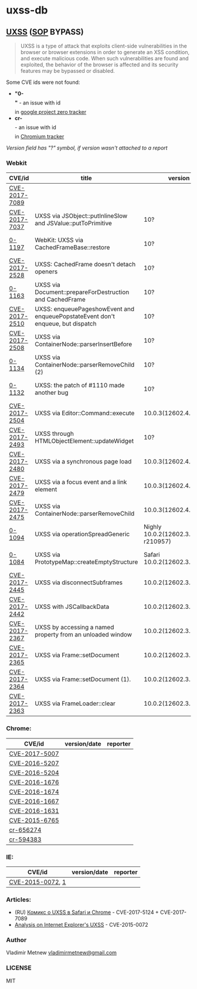 # uxss-db

## [UXSS](https://www.acunetix.com/blog/articles/universal-cross-site-scripting-uxss/) ([SOP](https://en.wikipedia.org/wiki/Same-origin_policy) BYPASS)

> UXSS is a type of attack that exploits client-side vulnerabilities in the browser or browser extensions in order to generate an XSS condition, and execute malicious code. When such vulnerabilities are found and exploited, the behavior of the browser is affected and its security features may be bypassed or disabled.

Some CVE ids were not found:
- **"0-$$$$"** - an issue with id *$$$$* in [google project zero tracker](https://bugs.chromium.org/p/project-zero/issues/list)
- **cr-$$$$** - an issue with id *$$$$* in [Chromium tracker](https://bugs.chromium.org/p/chromium/issues/list)

_Version field has "?" symbol, if version wasn't attached to a report_

### Webkit

| CVE/id    | title  | version | date  |
|---------- |------- | ------- | ----- |
| [CVE-2017-7089](https://github.com/Bo0oM/CVE-2017-7089) | | |
| [CVE-2017-7037](./webkit/CVE-2017-7037) | UXSS via JSObject::putInlineSlow and JSValue::putToPrimitive |  10? | Mar 10 2017 |
| [0-1197](./webkit/0-1197) | WebKit: UXSS via CachedFrameBase::restore | 10? | Mar 17 2017
| [CVE-2017-2528](./webkit/CVE-2017-2528) | UXSS: CachedFrame doesn't detach openers | 10? | Mar 10 2017 |
| [0-1163](./webkit/0-1163) | UXSS via Document::prepareForDestruction and CachedFrame | 10? | Mar 3 2017 |
| [CVE-2017-2510](./webkit/CVE-2017-2510) | UXSS: enqueuePageshowEvent and enqueuePopstateEvent don't enqueue, but dispatch | 10? | Feb 27 2017 |
| [CVE-2017-2508](./webkit/CVE-2017-2508) | UXSS via ContainerNode::parserInsertBefore | 10?  | Feb 24 2017 |
| [0-1134](./webkit/0-1134) | UXSS via ContainerNode::parserRemoveChild (2) | 10? | Feb 17 2017 |
| [0-1132](./webkit/0-1132) | UXSS: the patch of #1110 made another bug | 10? | Feb 16 2017 |
| [CVE-2017-2504](./webkit/CVE-2017-2504) | UXSS via Editor::Command::execute | 10.0.3(12602.4.8) | Feb 16 2017 |
| [CVE-2017-2493](./webkit/CVE-2017-2493) | UXSS through HTMLObjectElement::updateWidget | 10? | Feb 9 2017 |
| [CVE-2017-2480](./webkit/CVE-2017-2480) | UXSS via a synchronous page load | 10.0.3(12602.4.8) | Feb 9 2017 |
| [CVE-2017-2479](./webkit/CVE-2017-2479) | UXSS via a focus event and a link element | 10.0.3(12602.4.8) | Feb 9 2017 |
| [CVE-2017-2475](./webkit/CVE-2017-2475) | UXSS via ContainerNode::parserRemoveChild | 10.0.3(12602.4.8) | Feb 2 2017 |
| [0-1094](./webkit/0-1094) | UXSS via operationSpreadGeneric | Nighly 10.0.2(12602.3.12.0.1, r210957) | Jan 20 2017 |
| [0-1084](./webkit/0-1084) | UXSS via PrototypeMap::createEmptyStructure | Safari 10.0.2(12602.3.12.0.1) | Jan 17 2017
| [CVE-2017-2445](./webkit/CVE-2017-2445) | UXSS via disconnectSubframes | 10.0.2(12602.3.12.0.1) | Jan 9 2017 |
| [CVE-2017-2442](./webkit/CVE-2017-2442) | UXSS with JSCallbackData | 10.0.2(12602.3.12.0.1)? | Jan 3 2017
| [CVE-2017-2367](./webkit/CVE-2017-2367) | UXSS by accessing a named property from an unloaded window | 10.0.2(12602.3.12.0.1) | Dec 23 2016 |
| [CVE-2017-2365](./webkit/CVE-2017-2365) | UXSS via Frame::setDocument | 10.0.2(12602.3.12.0.1) | Dec 20 2016 |
| [CVE-2017-2364](./webkit/CVE-2017-2364) | UXSS via Frame::setDocument (1). | 10.0.2(12602.3.12.0.1) | Dec 20 2016 |
| [CVE-2017-2363](./webkit/CVE-2017-2363) | UXSS via FrameLoader::clear | 10.0.2(12602.3.12.0.1) | Dec 19 2016 |


### Chrome:
| CVE/id  | version/date  | reporter  |
|---------- |--------- | --------- |
| [CVE-2017-5007](./chrome/CVE-2017-5007) | | |
| [CVE-2016-5207](./chrome/CVE-2016-5207) | | |
| [CVE-2016-5204](./chrome/CVE-2016-5204) | | |
| [CVE-2016-1676](./chrome/CVE-2016-1676) | | |
| [CVE-2016-1674](./chrome/CVE-2016-1674) | | |
| [CVE-2016-1667](./chrome/CVE-2016-1667) | | |
| [CVE-2016-1631](./chrome/CVE-2016-1631) | | |
| [CVE-2015-6765](./chrome/CVE-2015-6765) | | |
| [cr-656274](./chrome/cr-656274) | | |
| [cr-594383](./chrome/cr-594383) | | |

### IE:
| CVE/id  | version/date  | reporter  |
|---------- |--------- | --------- |
| [CVE-2015-0072](https://github.com/dbellavista/uxss-poc), [1](https://github.com/wjessop/UXSS_PoC) | | |


### Articles:
- (RU) [Комикс о UXSS в Safari и Chrome](https://bo0om.ru/chrome-and-safari-uxss) - CVE-2017-5124 + CVE-2017-7089
- [Analysis on Internet Explorer's UXSS](https://blog.innerht.ml/ie-uxss/) - CVE-2015-0072

### Author
Vladimir Metnew <vladimirmetnew@gmail.com>

### LICENSE
MIT
